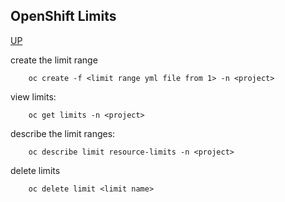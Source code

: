 ## OpenShift Limits
[UP](Useful-OpenShift-Commands.html)

create the limit range
```shell
    oc create -f <limit range yml file from 1> -n <project>
```
view limits:
```shell
    oc get limits -n <project>
```
describe the limit ranges:
```shell
    oc describe limit resource-limits -n <project>
```
delete limits
```shell
    oc delete limit <limit name>
```
